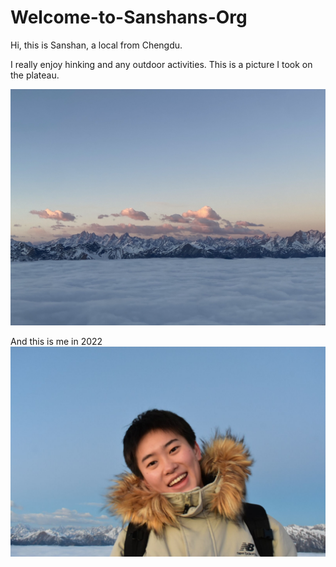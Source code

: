 # Welcome-to-Sanshans-Org

Hi, this is Sanshan, a local from Chengdu.

I really enjoy hinking and any outdoor activities. This is a picture I took on the plateau.

![Image text](https://github.com/gtb-2022-gan-sanshan/Welcome-to-Sanshans-Org/blob/main/0%20(2).jpg)

And this is me in 2022
![Image text](https://github.com/gtb-2022-gan-sanshan/Welcome-to-Sanshans-Org/blob/main/0%20(1).jpg)
